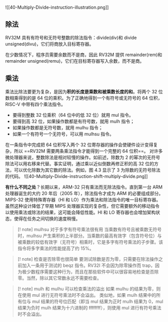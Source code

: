 ![[40-Multiply-Divide-instruction-illustration.png]]
## 除法

RV32M 具有有符号和无符号整数的除法指令：divide(div)和 divide unsigned(divu)，它们将商放入目标寄存器。

在少数情况下，程序员需要余数而不是商，因此 RV32M 提供 remainder(rem)和 remainder unsigned(remu)，它们在目标寄存器写入余数，而不是商。

## 乘法

乘法比除法要更为复杂，是因为**积的长度是乘数和被乘数长度的和**。将两个 32 位数相乘得到的是 64 位的乘积。为了正确地得到一个有符号或无符号的 64 位积，RISC-V 中带有四个乘法指令。
- 要得到整数 32 位乘积（64 位中的低 32 位）就用 mul 指令。
- 要得到高 32 位，如果操作数都是有符号数，就用 mulh 指令；
- 如果操作数都是无符号数，就用 mulhu 指令；
- 如果一个有符号一个无符号，可以用 mulhsu 指令。

在一条指令中完成把 64 位积写入两个 32 位寄存器的操作会使硬件设计变得复杂，所以 ==RV32M 需要两条乘法指令才能得到一个完整的 64 位积==。 对许多微处理器来说，整数除法是相对较慢的操作。如前述，除数为 2 的幂次的无符号除法可以用右移来代替。事实证明，通过乘以近似倒数再修正积的高 32 位的方法，可以优化除数为其它数的除法。例如，图 4.3 显示了 3 为除数的无符号除法的代码。
![[40-Multiply-Divide-instruction-shift-multiply-divide.png]]

**有什么不同之处**？长期以来，ARM-32 只有乘法而无除法指令。直到第一台 ARM 处理器诞生的大约 20 年后（2005 年），除法指令才成为 ARM 的必要组成部分。MIPS-32 使用特殊寄存器（HI 和 LO）作为乘法和除法指令的唯一目标寄存器。虽然这种设计降低了早期 MIPS 处理器实现的复杂性，但它需要额外的移动指令以使用乘法或除法的结果，这可能会降低性能。HI 和 LO 寄存器也会增加架构状态，使得在任务之间切换的速度稍慢。

>[! note] mulhsu 对于多字有符号乘法很有用
>当乘数有符号且被乘数无符号时，mulhsu 产生乘积的上半部分。当乘数的最高有效字（包含符号位）与被乘数的较低有效字（无符号）相乘时，它是多字有符号乘法的子步骤。该指令将多字乘法的性能提高了约 15%。

>[! note] 检查是否除零也很简单
>要测试除数是否为零，只需要在除法操作之前加入一条用于测试的 beqz 指令。RV32I 不会因为除零操作而 trap，因为极少数程序需要这种行为，而且在那些软件中可以很容易地检查是否除零。当然，除以其它常数永远不需要检查。

>[! note] mulh 和 mulhu 可以检查乘法的溢出
>如果 mulhu 的结果为零，则在使用 mul 进行无符号乘法时不会溢出。
>类似地，如果 mulh 结果中的所有位与 mul 结果的符号位匹配（即当 mul 结果为正时 mulh 结果为 0，mul 结果为负时 mulh 结果为十六进制的 ffffffff），则使用 mul 进行有符号乘法时不会溢出。

